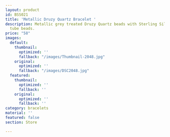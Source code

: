```yaml
---
layout: product
id: BSS021
title: 'Metallic Druzy Quartz Bracelet '
description: Metallic grey treated Druzy Quartz beads with Sterling Silver curved
  tube beads.
price: "58"
images:
  default:
    thumbnail:
      optimized: ''
      fallback: "/images/Thumbnail-2048.jpg"
    original:
      optimized: ''
      fallback: "/images/DSC2048.jpg"
  featured:
    thumbnail:
      optimized: ''
      fallback: ''
    original:
      optimized: ''
      fallback: ''
category: bracelets
material: ''
featured: false
section: Store

---
```


